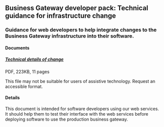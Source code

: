 ## Business Gateway developer pack: Technical guidance for infrastructure change
### Guidance for web developers to help integrate changes to the Business Gateway infrastructure into their software.
#### Documents
##### [Technical details of change](../../pdfs/integrate/Technical_details_of_change.pdf)
PDF, 223KB, 11 pages

This file may not be suitable for users of assistive technology. Request an accessible format.

#### Details
This document is intended for software developers using our web services. It should help them to test their interface with the web services before deploying software to use the production business gateway.